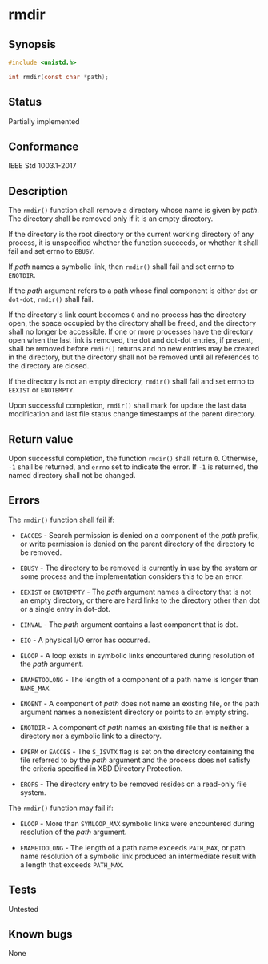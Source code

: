 # rmdir

## Synopsis

```c
#include <unistd.h>

int rmdir(const char *path);
```

## Status

Partially implemented

## Conformance

IEEE Std 1003.1-2017

## Description

The `rmdir()` function shall remove a directory whose name is given by _path_. The directory shall be removed only if
it is an empty directory.

If the directory is the root directory or the current working directory of any process, it is unspecified whether the
function succeeds, or whether it shall fail and set errno to `EBUSY`.

If _path_ names a symbolic link, then `rmdir()` shall fail and set errno to `ENOTDIR`.

If the _path_ argument refers to a path whose final component is either `dot` or `dot-dot`, `rmdir()` shall fail.

If the directory's link count becomes `0` and no process has the directory open, the space occupied by the directory
shall be freed, and the directory shall no longer be accessible. If one or more processes have the directory open when
the last link is removed, the dot and dot-dot entries, if present, shall be removed before `rmdir()` returns and no new
entries may be created in the directory, but the directory shall not be removed until all references to the directory
are closed.

If the directory is not an empty directory, `rmdir()` shall fail and set errno to `EEXIST` or `ENOTEMPTY`.

Upon successful completion, `rmdir()` shall mark for update the last data modification and last file status change
timestamps of the parent directory.

## Return value

Upon successful completion, the function `rmdir()` shall return `0`. Otherwise, `-1` shall be returned, and `errno` set
to indicate the error. If `-1` is returned, the named directory shall not be changed.

## Errors

The `rmdir()` function shall fail if:

* `EACCES` - Search permission is denied on a component of the _path_ prefix, or write permission is denied on the
 parent directory of the directory to be removed.

* `EBUSY` - The directory to be removed is currently in use by the system or some process and the implementation
 considers this to be an error.

* `EEXIST` or `ENOTEMPTY` - The _path_ argument names a directory that is not an empty directory, or there are hard
links to the directory other than dot or a single entry in dot-dot.

* `EINVAL` - The _path_ argument contains a last component that is dot.

* `EIO` - A physical I/O error has occurred.

* `ELOOP` - A loop exists in symbolic links encountered during resolution of the _path_ argument.

* `ENAMETOOLONG` - The length of a component of a path name is longer than `NAME_MAX`.

* `ENOENT` - A component of _path_ does not name an existing file, or the path argument names a nonexistent directory or
points to an empty string.

* `ENOTDIR` - A component of _path_ names an existing file that is neither a directory nor a symbolic link to a
directory.

* `EPERM` or `EACCES` - The `S_ISVTX` flag is set on the directory containing the file referred to by the _path_
argument and the process does not satisfy the criteria specified in XBD Directory Protection.

* `EROFS` - The directory entry to be removed resides on a read-only file system.

The `rmdir()` function may fail if:

* `ELOOP` - More than `SYMLOOP_MAX` symbolic links were encountered during resolution of the _path_ argument.

* `ENAMETOOLONG` - The length of a path name exceeds `PATH_MAX`, or path name resolution of a symbolic link produced an
intermediate result with a length that exceeds `PATH_MAX`.

## Tests

Untested

## Known bugs

None

